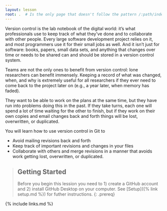 ```yaml
---
layout: lesson
root: .  # Is the only page that doesn't follow the pattern /:path/index.html
---
```


Version control is the lab notebook of the digital world: it’s what professionals use to keep track of what they’ve done and to collaborate with other people. Every large software development project relies on it, and most programmers use it for their small jobs as well. And it isn’t just for software: books, papers, small data sets, and anything that changes over time or needs to be shared can and should be stored in a version control system.

Teams are not the only ones to benefit from version control: lone researchers can benefit immensely. Keeping a record of what was changed, when, and why is extremely useful for all researchers if they ever need to come back to the project later on (e.g., a year later, when memory has faded).

They want to be able to work on the plans at the same time, but they have run into problems doing this in the past. If they take turns, each one will spend a lot of time waiting for the other to finish, but if they work on their own copies and email changes back and forth things will be lost, overwritten, or duplicated.

You will learn how to use version control in Git to
* Avoid mailing revisions back and forth
* Keep track of important revisions and changes in your files
* Collaborate with others and merge revisions in a manner that avoids work getting lost, overwritten, or duplicated.

> ## Getting Started
>
> Before you begin this lession you need to 1) create a GitHub account and 2) install GitHub Desktop on your computer. See [Setup]({% link setup.md %}) for futher instructions.
{: .prereq}


{% include links.md %}
